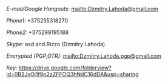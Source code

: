 *E-mail/Google Hangouts:*  <mailto:Dzmitry.Lahoda@gmail.com>

*Phone1:*  +375255318270 

*Phone2:*  +375299195188

*Skype:*  asd.and.Rizzo (Dzmitry Lahoda)

*Encrypted (PGP,OTR):*  <mailto:Dzmitry.Lahoda.pgp@gmail.com>

*Key:*  https://drive.google.com/folderview?id=0B2JxOi1f9p2zZFFOQ3hNdC16dDA&usp=sharing

